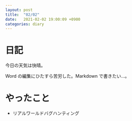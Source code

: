 ```yaml
---
layout: post
title:  "02/02"
date:   2021-02-02 19:00:09 +0900
categories: diary
---
```

# 日記

今日の天気は快晴。

Word の編集にひたすら苦労した。Markdown で書きたい...。

# やったこと

- リアルワールドバグハンティング